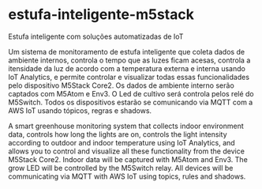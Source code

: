 # estufa-inteligente-m5stack
 Estufa inteligente com soluções automatizadas de IoT

Um sistema de monitoramento de estufa inteligente que coleta dados de ambiente internos, controla o tempo que as luzes ficam acesas, controla a itensidade da luz de acordo com a temperatura externa e interna usando IoT Analytics, e permite controlar e visualizar todas essas funcionalidades pelo dispositivo M5Stack Core2. Os dados de ambiente interno serão captados com M5Atom e Env3. O Led de cultivo será controla pelos relé do M5Switch. Todos os dispositivos estarão se comunicando via MQTT com a AWS IoT usando tópicos, regras e shadows.

A smart greenhouse monitoring system that collects indoor environment data, controls how long the lights are on, controls the light intensity according to outdoor and indoor temperature using IoT Analytics, and allows you to control and visualize all these functionality from the device M5Stack Core2. Indoor data will be captured with M5Atom and Env3. The grow LED will be controlled by the M5Switch relay. All devices will be communicating via MQTT with AWS IoT using topics, rules and shadows.